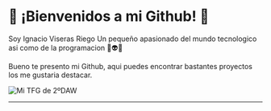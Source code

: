 # 🐸 ¡Bienvenidos a mi Github! 🐸

Soy Ignacio Viseras Riego
Un pequeño apasionado del mundo tecnologico asi como de la programacion 👾👽👾

Bueno te presento mi Github, aqui puedes encontrar bastantes proyectos los me gustaria destacar.

![Mi TFG de 2ºDAW](link=https://github.com/ignacioviseras/01_Hospital_TFG.git)
<hr/>


<!--
**ignacioviseras/ignacioviseras** is a ✨ _special_ ✨ repository because its `README.md` (this file) appears on your GitHub profile.

Here are some ideas to get you started:

- 🔭 I’m currently working on ...
- 🌱 I’m currently learning ...
- 👯 I’m looking to collaborate on ...
- 🤔 I’m looking for help with ...
- 💬 Ask me about ...
- 📫 How to reach me: ...
- 😄 Pronouns: ...
- ⚡ Fun fact: ...
-->
